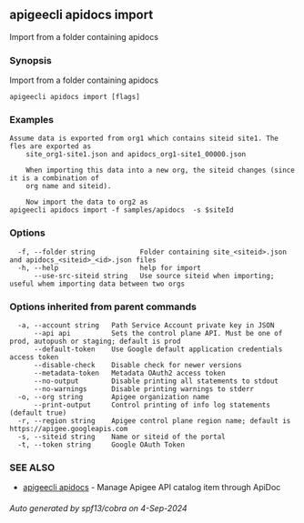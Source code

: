 ## apigeecli apidocs import

Import from a folder containing apidocs

### Synopsis

Import from a folder containing apidocs

```
apigeecli apidocs import [flags]
```

### Examples

```
Assume data is exported from org1 which contains siteid site1. The fles are exported as
	site_org1-site1.json and apidocs_org1-site1_00000.json

	When importing this data into a new org, the siteid changes (since it is a combination of
	org name and siteid).

	Now import the data to org2 as
apigeecli apidocs import -f samples/apidocs  -s $siteId
```

### Options

```
  -f, --folder string           Folder containing site_<siteid>.json and apidocs_<siteid>_<id>.json files
  -h, --help                    help for import
      --use-src-siteid string   Use source siteid when importing; useful whem importing data between two orgs
```

### Options inherited from parent commands

```
  -a, --account string   Path Service Account private key in JSON
      --api api          Sets the control plane API. Must be one of prod, autopush or staging; default is prod
      --default-token    Use Google default application credentials access token
      --disable-check    Disable check for newer versions
      --metadata-token   Metadata OAuth2 access token
      --no-output        Disable printing all statements to stdout
      --no-warnings      Disable printing warnings to stderr
  -o, --org string       Apigee organization name
      --print-output     Control printing of info log statements (default true)
  -r, --region string    Apigee control plane region name; default is https://apigee.googleapis.com
  -s, --siteid string    Name or siteid of the portal
  -t, --token string     Google OAuth Token
```

### SEE ALSO

* [apigeecli apidocs](apigeecli_apidocs.md)	 - Manage Apigee API catalog item through ApiDoc

###### Auto generated by spf13/cobra on 4-Sep-2024
